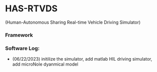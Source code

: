 # HAS-RTVDS
(Human-Autonomous Sharing Real-time Vehicle Driving Simulator)

### Framework



### Software Log:
- (06/22/2023) initilize the simulator, add matlab HIL driving simulator, add microNole dyanmical model
